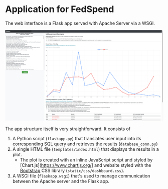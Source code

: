 # Application for FedSpend

The web interface is a Flask app served with Apache Server via a WSGI.

![](https://github.com/sanoke/fedspend/raw/master/img/UI.png)

The app structure itself is very straightforward. It consists of 

1. A Python script (`flaskapp.py`) that translates user input into its corresponding SQL query and retrieves the results (`database_conn.py`)
2. A single HTML file (`templates/index.html`) that displays the results in a plot. 
   * The plot is created with an inline JavaScript script and styled by [Chart.js](https://www.chartjs.org/] and website styled with the [Bootstrap](https://getbootstrap.com) CSS library (`static/css/dashboard.css`).
3. A WSGI file (`flaskapp.wsgi`) that's used to manage communication between the Apache server and the Flask app.
